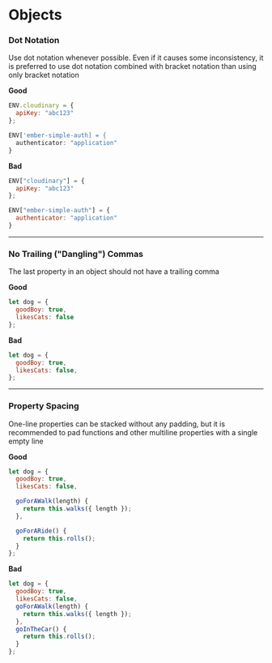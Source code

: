 # Objects

### Dot Notation
Use dot notation whenever possible. Even if it causes some inconsistency, it is preferred to use dot notation combined with bracket notation than using only bracket notation

  **Good**
  ```javascript
  ENV.cloudinary = {
    apiKey: "abc123"
  };

  ENV['ember-simple-auth] = {
    authenticator: "application"
  }
  ```
  **Bad**
  ```javascript
  ENV["cloudinary"] = {
    apiKey: "abc123"
  };

  ENV["ember-simple-auth"] = {
    authenticator: "application"
  }
  ```

---

### No Trailing ("Dangling") Commas
The last property in an object should not have a trailing comma

  **Good**
  ```javascript
  let dog = {
    goodBoy: true,
    likesCats: false
  };
  ```
  **Bad**
  ```javascript
  let dog = {
    goodBoy: true,
    likesCats: false,
  };
  ```

---

### Property Spacing

One-line properties can be stacked without any padding, but it is recommended to pad functions and other multiline properties with a single empty line

  **Good**
  ```javascript
  let dog = {
    goodBoy: true,
    likesCats: false,

    goForAWalk(length) {
      return this.walks({ length });
    },

    goForARide() {
      return this.rolls();
    }
  };
  ```
  **Bad**
  ```javascript
  let dog = {
    goodBoy: true,
    likesCats: false,
    goForAWalk(length) {
      return this.walks({ length });
    },
    goInTheCar() {
      return this.rolls();
    }
  };
  ```
